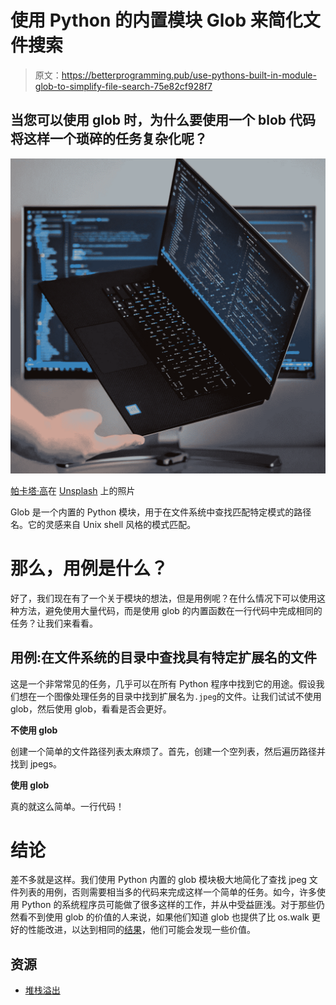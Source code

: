 # 使用 Python 的内置模块 Glob 来简化文件搜索

> 原文：<https://betterprogramming.pub/use-pythons-built-in-module-glob-to-simplify-file-search-75e82cf928f7>

## 当您可以使用 glob 时，为什么要使用一个 blob 代码将这样一个琐碎的任务复杂化呢？

![](img/9c13f83c0e3d773a0148f11a460ca11c.png)

[帕卡塔·高](https://unsplash.com/@pakata)在 [Unsplash](https://unsplash.com/photos/RDolnHtjVCY) 上的照片

Glob 是一个内置的 Python 模块，用于在文件系统中查找匹配特定模式的路径名。它的灵感来自 Unix shell 风格的模式匹配。

# 那么，用例是什么？

好了，我们现在有了一个关于模块的想法，但是用例呢？在什么情况下可以使用这种方法，避免使用大量代码，而是使用 glob 的内置函数在一行代码中完成相同的任务？让我们来看看。

## 用例:在文件系统的目录中查找具有特定扩展名的文件

这是一个非常常见的任务，几乎可以在所有 Python 程序中找到它的用途。假设我们想在一个图像处理任务的目录中找到扩展名为`.jpeg`的文件。让我们试试不使用 glob，然后使用 glob，看看是否会更好。

**不使用 glob**

创建一个简单的文件路径列表太麻烦了。首先，创建一个空列表，然后遍历路径并找到 jpegs。

**使用 glob**

真的就这么简单。一行代码！

# 结论

差不多就是这样。我们使用 Python 内置的 glob 模块极大地简化了查找 jpeg 文件列表的用例，否则需要相当多的代码来完成这样一个简单的任务。如今，许多使用 Python 的系统程序员可能做了很多这样的工作，并从中受益匪浅。对于那些仍然看不到使用 glob 的价值的人来说，如果他们知道 glob 也提供了比 os.walk 更好的性能改进，以达到相同的[结果](https://stackoverflow.com/questions/8931099/quicker-to-os-walk-or-glob)，他们可能会发现一些价值。

## 资源

*   [堆栈溢出](https://stackoverflow.com/questions/8931099/quicker-to-os-walk-or-glob)